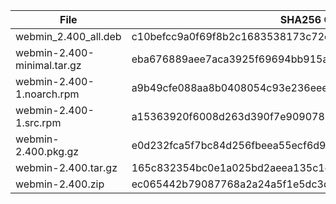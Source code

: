 | File | SHA256 Checksum |
| ---- | --------------- |
| webmin_2.400_all.deb | c10befcc9a0f69f8b2c1683538173c72c29076c3f301aebcad822dc588dbb1e4 |
| webmin-2.400-minimal.tar.gz | eba676889aee7aca3925f69694bb915af80f152c9127d38a020cd0348d2b1af8 |
| webmin-2.400-1.noarch.rpm | a9b49cfe088aa8b0408054c93e236eee5f1002b3260c59a3d24f3c10be52315e |
| webmin-2.400-1.src.rpm | a15363920f6008d263d390f7e9090781b9f8dc0db9bac31673b5d7b5cdfaedc0 |
| webmin-2.400.pkg.gz | e0d232fca5f7bc84d256fbeea55ecf6d96eecc67cdaeca63798861e619146297 |
| webmin-2.400.tar.gz | 165c832354bc0e1a025bd2aeea135c1de34a7a6eeca696b631593fe20c6ff4b8 |
| webmin-2.400.zip | ec065442b79087768a2a24a5f1e5dc3de5761c7fa2da1efb93867f38c104d950 |

